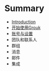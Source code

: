 # Summary

* [Introduction](README.md)
* [开始使用Grouk](get-start.md)
* [账号与设置](account_and_setting.md)
* 团队和联系人
* 群组
* 消息
* 邮件
* 集成

